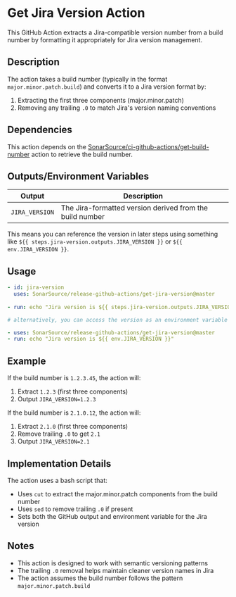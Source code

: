 # Get Jira Version Action

This GitHub Action extracts a Jira-compatible version number from a build number by formatting it appropriately for Jira version management.

## Description

The action takes a build number (typically in the format `major.minor.patch.build`) and converts it to a Jira version format by:
1. Extracting the first three components (major.minor.patch)
2. Removing any trailing `.0` to match Jira's version naming conventions

## Dependencies

This action depends on the [SonarSource/ci-github-actions/get-build-number](https://github.com/SonarSource/ci-github-actions) action to retrieve the build number.

## Outputs/Environment Variables

| Output | Description |
|--------|-------------|
| `JIRA_VERSION` | The Jira-formatted version derived from the build number |

This means you can reference the version in later steps using something like `${{ steps.jira-version.outputs.JIRA_VERSION }}` or `${{ env.JIRA_VERSION }}`.

## Usage

```yaml
- id: jira-version
  uses: SonarSource/release-github-actions/get-jira-version@master
  
- run: echo "Jira version is ${{ steps.jira-version.outputs.JIRA_VERSION }}"

# alternatively, you can access the version as an environment variable

- uses: SonarSource/release-github-actions/get-jira-version@master
- run: echo "Jira version is ${{ env.JIRA_VERSION }}"

```

## Example

If the build number is `1.2.3.45`, the action will:
1. Extract `1.2.3` (first three components)
2. Output `JIRA_VERSION=1.2.3`

If the build number is `2.1.0.12`, the action will:
1. Extract `2.1.0` (first three components)
2. Remove trailing `.0` to get `2.1`
3. Output `JIRA_VERSION=2.1`

## Implementation Details

The action uses a bash script that:
- Uses `cut` to extract the major.minor.patch components from the build number
- Uses `sed` to remove trailing `.0` if present
- Sets both the GitHub output and environment variable for the Jira version

## Notes

- This action is designed to work with semantic versioning patterns
- The trailing `.0` removal helps maintain cleaner version names in Jira
- The action assumes the build number follows the pattern `major.minor.patch.build`
